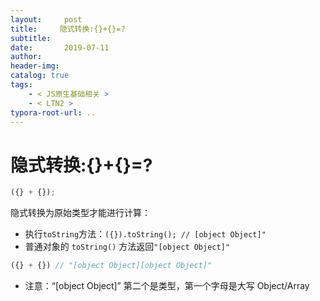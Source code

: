 ```yaml
---
layout:     post
title:     隐式转换:{}+{}=?
subtitle:  
date:       2019-07-11
author:     
header-img: 
catalog: true
tags:
    - < JS原生基础相关 >
    - < LTN2 >
typora-root-url: ..
---
```




# 隐式转换:{}+{}=?

```js
({} + {});
```

隐式转换为原始类型才能进行计算：

- 执行`toString`方法：`({}).toString(); // [object Object]"`
- 普通对象的 `toString()` 方法返回`"[object Object]"`

```javascript
({} + {}) // "[object Object][object Object]"
```

- 注意：“[object Object]” 第二个是类型，第一个字母是大写 Object/Array

